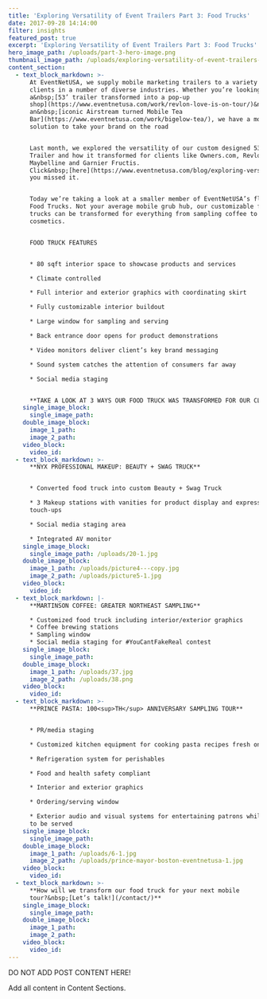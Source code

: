 ```yaml
---
title: 'Exploring Versatility of Event Trailers Part 3: Food Trucks'
date: 2017-09-28 14:14:00
filter: insights
featured_post: true
excerpt: 'Exploring Versatility of Event Trailers Part 3: Food Trucks'
hero_image_path: /uploads/part-3-hero-image.png
thumbnail_image_path: /uploads/exploring-versatility-of-event-trailers-part-3-food-trucks.jpg
content_section:
  - text_block_markdown: >-
      At EventNetUSA, we supply mobile marketing trailers to a variety of
      clients in a number of diverse industries. Whether you’re looking for
      a&nbsp;[53’ trailer transformed into a pop-up
      shop](https://www.eventnetusa.com/work/revlon-love-is-on-tour/)&nbsp;or
      an&nbsp;[iconic Airstream turned Mobile Tea
      Bar](https://www.eventnetusa.com/work/bigelow-tea/), we have a mobile
      solution to take your brand on the road


      Last month, we explored the versatility of our custom designed 53’ Event
      Trailer and how it transformed for clients like Owners.com, Revlon,
      Maybelline and Garnier Fructis.
      Click&nbsp;[here](https://www.eventnetusa.com/blog/exploring-versatility-of-event-trailers-part-2/)&nbsp;if
      you missed it.


      Today we’re taking a look at a smaller member of EventNetUSA’s fleet, our
      Food Trucks. Not your average mobile grub hub, our customizable food
      trucks can be transformed for everything from sampling coffee to
      cosmetics.


      FOOD TRUCK FEATURES


      * 80 sqft interior space to showcase products and services

      * Climate controlled

      * Full interior and exterior graphics with coordinating skirt

      * Fully customizable interior buildout

      * Large window for sampling and serving

      * Back entrance door opens for product demonstrations

      * Video monitors deliver client’s key brand messaging

      * Sound system catches the attention of consumers far away

      * Social media staging


      **TAKE A LOOK AT 3 WAYS OUR FOOD TRUCK WAS TRANSFORMED FOR OUR CLIENTS**
    single_image_block:
      single_image_path:
    double_image_block:
      image_1_path:
      image_2_path:
    video_block:
      video_id:
  - text_block_markdown: >-
      **NYX PROFESSIONAL MAKEUP: BEAUTY + SWAG TRUCK**


      * Converted food truck into custom Beauty + Swag Truck

      * 3 Makeup stations with vanities for product display and express lip
      touch-ups

      * Social media staging area

      * Integrated AV monitor
    single_image_block:
      single_image_path: /uploads/20-1.jpg
    double_image_block:
      image_1_path: /uploads/picture4---copy.jpg
      image_2_path: /uploads/picture5-1.jpg
    video_block:
      video_id:
  - text_block_markdown: |-
      **MARTINSON COFFEE: GREATER NORTHEAST SAMPLING**

      * Customized food truck including interior/exterior graphics
      * Coffee brewing stations
      * Sampling window
      * Social media staging for #YouCantFakeReal contest
    single_image_block:
      single_image_path:
    double_image_block:
      image_1_path: /uploads/37.jpg
      image_2_path: /uploads/38.png
    video_block:
      video_id:
  - text_block_markdown: >-
      **PRINCE PASTA: 100<sup>TH</sup> ANNIVERSARY SAMPLING TOUR**


      * PR/media staging

      * Customized kitchen equipment for cooking pasta recipes fresh on-the-go

      * Refrigeration system for perishables

      * Food and health safety compliant

      * Interior and exterior graphics

      * Ordering/serving window

      * Exterior audio and visual systems for entertaining patrons while waiting
      to be served
    single_image_block:
      single_image_path:
    double_image_block:
      image_1_path: /uploads/6-1.jpg
      image_2_path: /uploads/prince-mayor-boston-eventnetusa-1.jpg
    video_block:
      video_id:
  - text_block_markdown: >-
      **How will we transform our food truck for your next mobile
      tour?&nbsp;[Let’s talk!](/contact/)**
    single_image_block:
      single_image_path:
    double_image_block:
      image_1_path:
      image_2_path:
    video_block:
      video_id:
---
```



DO NOT ADD POST CONTENT HERE!

Add all content in Content Sections.